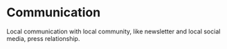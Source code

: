 # Communication

Local communication with local community, like newsletter and local social media, press relationship.

